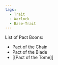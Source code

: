 ```yaml
---
tags:
  - Trait
  - Warlock
  - Base-Trait
---
```

List of Pact Boons:
- Pact of the Chain
- Pact of the Blade
- [[Pact of the Tome]]